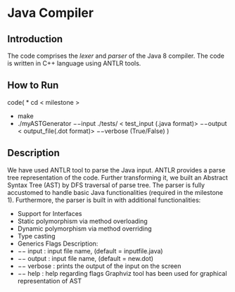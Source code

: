 # Java Compiler
## Introduction
The code comprises the _lexer_ and _parser_ of the Java 8 compiler. The code is written in C++ language using ANTLR tools.

## How to Run
  code(  * cd < milestone >
  * make
  * ./myASTGenerator −−input ./tests/ < test_input (.java format)> −−output < output_file(.dot format)> −−verbose (True/False)
)

## Description

We have used ANTLR tool to parse the Java input. ANTLR provides a parse tree representation
of the code. Further transforming it, we built an Abstract Syntax Tree (AST) by DFS traversal of
parse tree.
The parser is fully accustomed to handle basic Java functionalities (required in the milestone
1). Furthermore, the parser is built in with additional functionalities:
  * Support for Interfaces
  * Static polymorphism via method overloading
  * Dynamic polymorphism via method overriding
  * Type casting
  * Generics
Flags Description:
  * −− input : input file name, (default = inputfile.java)
  * −− output : input file name, (default = new.dot)
  * −− verbose : prints the output of the input on the screen
  * −− help : help regarding flags
Graphviz tool has been used for graphical representation of AST
